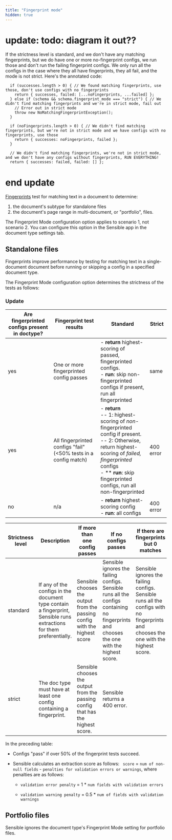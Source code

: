 ```yaml
---
title: "Fingerprint mode"
hidden: true
---
```


# update: todo: diagram it out??

If the strictness level is standard, and we don't have any matching fingerprints, but we do have one or more no-fingerprint configs, we run those and don't run the failing fingerprint configs. We only run all the configs in the case where they all have fingerprints, they all fail, and the mode is not strict. Here's the annotated code:

```
  if (successes.length > 0) { // We found matching fingerprints, use those, don't use configs with no fingerprints
    return { successes, failed: [...noFingerprints, ...failed] };
  } else if (schema && schema.fingerprint_mode === "strict") { // We didn't find matching fingerprints and we're in strict mode, fail out
    // Error out in strict mode
    throw new NoMatchingFingerprintException();
  }

  if (noFingerprints.length > 0) { // We didn't find matching fingerprints, but we're not in strict mode and we have configs with no fingerprints, use those
    return { successes: noFingerprints, failed };
  }

  // We didn't find matching fingerprints, we're not in strict mode, and we don't have any configs without fingerprints, RUN EVERYTHING!
  return { successes: failed, failed: [] };
```



# end update

[Fingerprints](doc:fingerprint) test for matching text in a document to determine:

1. the document's subtype for standalone files
2. the document's page range in multi-document, or "portfolio", files.

The Fingerprint Mode configuration option applies to scenario 1, not scenario 2.  You can configure this option in the Sensible app in the document type settings tab.

## Standalone files

Fingerprints improve performance by testing for matching text in a single-document document before running or skipping a config in a specified document type.  

The Fingerprint Mode configuration option determines the strictness of the tests as follows:

### Update



| Are fingerprinted configs present in doctype? | Fingerprint test results                                     | Standard                                                     | Strict    |
| --------------------------------------------- | ------------------------------------------------------------ | ------------------------------------------------------------ | --------- |
| yes                                           | One or more fingerprinted config passes                      | - **return** highest-scoring of passed, fingerprinted configs.<br/> - **run**: skip non-fingerprinted configs if present, run all fingerprinted | same      |
| yes                                           | All fingerprinted configs "fail" (<50% tests in a config match) | - **return**<br/>-- 1: highest-scoring of *non*-fingerprinted config if present.<br/>-- 2: Otherwise, return highest-scoring of *failed, fingerprinted* configs<br/>- ** **run**: skip fingerprinted configs, run all non-fingerprinted | 400 error |
| no                                            | n/a                                                          | - **return** highest-scoring config<br/>- **run**: all configs | 400 error |





| Strictness level | Description                                                  | If more than one config passes                               | If no configs passes                                         | If there are fingerprints but 0 matches                      | If no configs contain a fingerprint                          |
| ---------------- | ------------------------------------------------------------ | ------------------------------------------------------------ | ------------------------------------------------------------ | ------------------------------------------------------------ | ------------------------------------------------------------ |
| standard         | If any of the configs in the document type contain a fingerprint, Sensible runs extractions for them preferentially. | Sensible chooses the output from the passing config with the highest score | Sensible ignores the failing configs. Sensible runs all the configs containing no fingerprints and chooses the one with the highest score. | Sensible ignores the failing configs. Sensible runs all the configs with no fingerprints and chooses the one with the highest score. | Sensible falls back to the default behavior of running extractions for the document using *all* configurations, and returns the one with the highest score. |
| strict           | The doc type must have at least one config containing a fingerprint. | Sensible chooses the output from the passing config that has the highest score. | Sensible returns a 400 error.                                |                                                              | Sensible returns a 400 error.                                |

In the preceding table:

- Configs "pass" if over 50% of the fingerprint tests succeed.

- Sensible calculates an extraction score as follows: ` score` = `num of non-null fields` - `penalties for validation errors or warnings`, where penalties are as follows:

  - `validation error penalty` = 1 * `num fields with validation errors`

  - `validation warning penalty` = 0.5 * `num of fields with validation warnings`

## Portfolio files

Sensible ignores the document type's Fingerprint Mode setting for portfolio files. 

